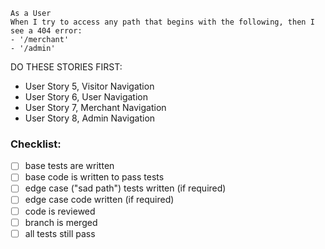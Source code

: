 ```
As a User
When I try to access any path that begins with the following, then I see a 404 error:
- '/merchant'
- '/admin'
```

DO THESE STORIES FIRST:
- User Story 5, Visitor Navigation
- User Story 6, User Navigation
- User Story 7, Merchant Navigation
- User Story 8, Admin Navigation

### Checklist:

- [ ] base tests are written
- [ ] base code is written to pass tests
- [ ] edge case ("sad path") tests written (if required)
- [ ] edge case code written (if required)
- [ ] code is reviewed
- [ ] branch is merged
- [ ] all tests still pass

